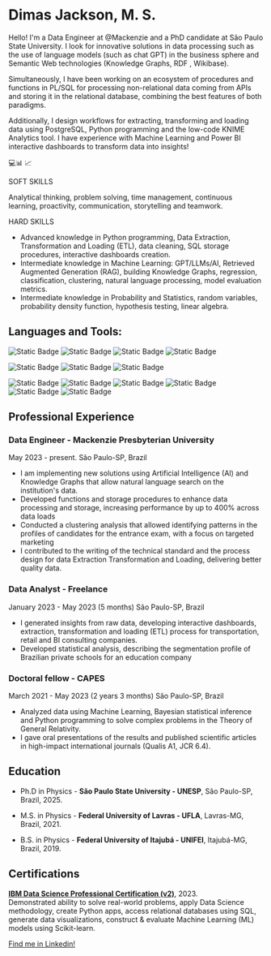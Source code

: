 # Dimas Jackson, M. S.

Hello! I'm a Data Engineer at @Mackenzie and a PhD candidate at São Paulo State University. I look for innovative solutions in data processing such as the use of language models (such as chat GPT) in the business sphere and Semantic Web technologies (Knowledge Graphs, RDF , Wikibase).

Simultaneously, I have been working on an ecosystem of procedures and functions in PL/SQL for processing non-relational data coming from APIs and storing it in the relational database, combining the best features of both paradigms.

Additionally, I design workflows for extracting, transforming and loading data using PostgreSQL, Python programming and the low-code KNIME Analytics tool. I have experience with Machine Learning and Power BI interactive dashboards to transform data into insights! 

💻📊 📈

SOFT SKILLS

Analytical thinking, problem solving, time management, continuous learning, proactivity, communication, storytelling and teamwork.

HARD SKILLS

* Advanced knowledge in Python programming, Data Extraction, Transformation and Loading (ETL), data cleaning, SQL storage procedures, interactive dashboards creation.
* Intermediate knowledge in Machine Learning: GPT/LLMs/AI, Retrieved Augmented Generation (RAG), building Knowledge Graphs, regression, classification, clustering, natural language processing, model evaluation metrics.
* Intermediate knowledge in Probability and Statistics, random variables, probability density function, hypothesis testing, linear algebra.


## Languages and Tools:

![Static Badge](https://img.shields.io/badge/Python-advanced-green?logo=python&logoColor=white)
![Static Badge](https://img.shields.io/badge/PL%2FSQL-advanced-green?logo=postgresql&logoColor=white)
![Static Badge](https://img.shields.io/badge/Power%20BI-advanced-green?logo=powerbi&logoColor=white)
![Static Badge](https://img.shields.io/badge/Knime-advanced-green?logo=alchemy&logoColor=white)

![Static Badge](https://img.shields.io/badge/Scikit--learn-intermediate-yellow?logo=scikitlearn&logoColor=white)
![Static Badge](https://img.shields.io/badge/Wikibase-intermediate-yellow?logo=wikidata&logoColor=white)
![Static Badge](https://img.shields.io/badge/SPARQL-intermediate-yellow?logo=graphql&logoColor=white)

![Static Badge](https://img.shields.io/badge/Linux-basic-blue?logo=linux&logoColor=white)
![Static Badge](https://img.shields.io/badge/Docker-basic-blue?logo=docker&logoColor=white)
![Static Badge](https://img.shields.io/badge/Bash-basic-blue?logo=gnubash&logoColor=white)
![Static Badge](https://img.shields.io/badge/Html-basic-blue?logo=html5&logoColor=white)
![Static Badge](https://img.shields.io/badge/Cloud-basic-blue?logo=googlecloud&logoColor=white)
![Static Badge](https://img.shields.io/badge/Git-basic-blue?logo=git&logoColor=white)

## Professional Experience

### Data Engineer - Mackenzie Presbyterian University
May 2023 - present. São Paulo-SP, Brazil
* I am implementing new solutions using Artificial Intelligence (AI) and Knowledge Graphs that allow natural language search on the institution's data.
* Developed functions and storage procedures to enhance data processing and storage, increasing performance by up to 400% across data loads
* Conducted a clustering analysis that allowed identifying patterns in the profiles of candidates for the entrance exam, with a focus on targeted marketing
* I contributed to the writing of the technical standard and the process design for data Extraction Transformation and Loading, delivering better quality data.

### Data Analyst - Freelance
January 2023 - May 2023 (5 months) São Paulo-SP, Brazil
* I generated insights from raw data, developing interactive dashboards, extraction, transformation and loading (ETL) process for transportation, retail and BI consulting companies.
* Developed statistical analysis, describing the segmentation profile of Brazilian private schools for an education company

### Doctoral fellow - CAPES
March 2021 - May 2023 (2 years 3 months) São Paulo-SP, Brazil
* Analyzed data using Machine Learning, Bayesian statistical inference and Python programming to solve complex problems in the Theory of General Relativity.
* I gave oral presentations of the results and published scientific articles in high-impact international journals (Qualis A1, JCR 6.4).


## Education
 
* Ph.D in Physics - **São Paulo State University - UNESP**, São Paulo-SP, Brazil, 2025.

* M.S. in Physics - **Federal University of Lavras - UFLA**, Lavras-MG, Brazil, 2021.

* B.S. in Physics - **Federal University of Itajubá - UNIFEI**, Itajubá-MG, Brazil, 2019.

## Certifications
[**IBM Data Science Professional Certification (v2)**](https://www.credly.com/badges/6efd515f-7553-4c12-b68b-34629b3d1cb6/public_url), 2023.
<br> Demonstrated ability to solve real-world problems, apply Data Science methodology, create Python apps, access relational databases using SQL, generate data visualizations, construct & evaluate Machine Learning (ML) models using Scikit-learn.

 [Find me in Linkedin!](https://www.linkedin.com/in/dimas-jackson/)
 
